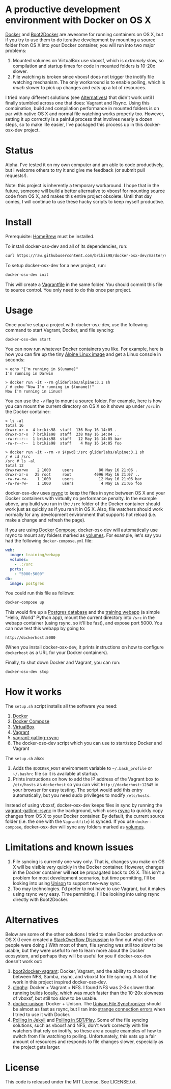 # A productive development environment with Docker on OS X

[Docker](https://www.docker.com/) and [Boot2Docker](http://boot2docker.io/) are
awesome for running containers on OS X, but if you try to use them to do
iterative development by mounting a source folder from OS X into your Docker 
container, you will run into two major problems:

1. Mounted volumes on VirtualBox use vboxsf, which is *extremely* slow, so
   compilation and startup times for code in mounted folders is 10-20x slower.
2. File watching is broken since vboxsf does not trigger the inotify file 
   watching mechanism. The only workaround is to enable polling, which is *much*
   slower to pick up changes and eats up a lot of resources.

I tried many different solutions (see [Alternatives](#alternatives)) that didn't
work until I finally stumbled across one that does: Vagrant and Rsync. Using
this combination, build and compilation performance in mounted folders is on
par with native OS X and normal file watching works properly too. However, 
setting it up correctly is a painful process that involves nearly a dozen steps, 
so to make life easier, I've packaged this process up in this docker-osx-dev 
project. 

# Status

Alpha. I've tested it on my own computer and am able to code productively, but
I welcome others to try it and give me feedback (or submit pull requests!).

Note: this project is inherently a temporary workaround. I hope that in the 
future, someone will build a better alternative to vboxsf for mounting source 
code from OS X, and makes this entire project obsolete. Until that day comes, I 
will continue to use these hacky scripts to keep myself productive.

# Install

Prerequisite: [HomeBrew](http://brew.sh/) must be installed.

To install docker-osx-dev and all of its dependencies, run:

```sh
curl https://raw.githubusercontent.com/brikis98/docker-osx-dev/master/setup.sh | bash
```

To setup docker-osx-dev for a new project, run:

```sh
docker-osx-dev init
```

This will create a [Vagrantfile](http://docs.vagrantup.com/v2/vagrantfile/) in
the same folder. You should commit this file to source control. You only need
to do this once per project.

# Usage

Once you've setup a project with docker-osx-dev, use the following command to
start Vagrant, Docker, and file syncing:

```sh
docker-osx-dev start
```

You can now run whatever Docker containers you like. For example, here is how 
you can fire up the tiny [Alpine Linux image](https://registry.hub.docker.com/u/gliderlabs/alpine/)
and get a Linux console in seconds:

```
> echo "I'm running in $(uname)"
I'm running in Darwin

> docker run -it --rm gliderlabs/alpine:3.1 sh
/ # echo "Now I'm running in $(uname)!"
Now I'm running in Linux!
```

You can use the `-v` flag to mount a source folder. For example, here is how
you can mount the current directory on OS X so it shows up under `/src` in the
Docker container:

```
> ls -al
total 16
drwxr-xr-x  4 brikis98  staff  136 May 16 14:05 .
drwxr-xr-x  7 brikis98  staff  238 May 16 14:04 ..
-rw-r--r--  1 brikis98  staff   12 May 16 14:05 bar
-rw-r--r--  1 brikis98  staff    4 May 16 14:05 foo

> docker run -it --rm -v $(pwd):/src gliderlabs/alpine:3.1 sh
/ # cd /src
/src # ls -al
total 12
drwxrwxrwx    2 1000     users           80 May 16 21:06 .
drwxr-xr-x   25 root     root          4096 May 16 21:07 ..
-rw-rw-rw-    1 1000     users           12 May 16 21:06 bar
-rw-rw-rw-    1 1000     users            4 May 16 21:06 foo

```

docker-osx-dev uses [rsync](http://en.wikipedia.org/wiki/Rsync)
to keep the files in sync between OS X and your Docker containers with virtually
no performance penalty. In the example above, any build you run in the `/src` 
folder of the Docker container should work just as quickly as if you ran it in
OS X. Also, file watchers should work normally for any development environment 
that supports hot reload (i.e. make a change and refresh the page).

If you are using [Docker Compose](https://docs.docker.com/compose/), 
docker-osx-dev will automatically use rsync to mount any folders marked as
[volumes](https://docs.docker.com/compose/yml/#volumes). For example, let's say 
you had the following `docker-compose.yml` file:

```yml
web:  
  image: training/webapp
  volumes:
    - .:/src
  ports:
    - "5000:5000"
db:
  image: postgres    
```

You could run this file as follows:

```sh
docker-compose up
```

This would fire up a [Postgres 
database](https://registry.hub.docker.com/u/library/postgres/) and the [training 
webapp](https://registry.hub.docker.com/u/training/webapp/) (a simple "Hello, 
World" Python app), mount the current directory into `/src` in the webapp 
container (using rsync, so it'll be fast), and expose port 5000. You can now
test this webapp by going to:

```
http://dockerhost:5000
```

(When you install docker-osx-dev, it prints instructions on how to configure
`dockerhost` as a URL for your Docker containers).

Finally, to shut down Docker and Vagrant, you can run:

```
docker-osx-dev stop
```

# How it works

The `setup.sh` script installs all the software you need:

1. [Docker](https://www.docker.com/)
2. [Docker Compose](https://docs.docker.com/compose/)
3. [VirtualBox](https://www.virtualbox.org/)
4. [Vagrant](https://www.vagrantup.com/)
5. [vagrant-gatling-rsync](https://github.com/smerrill/vagrant-gatling-rsync)
6. The docker-osx-dev script which you can use to start/stop Docker and Vagrant

The `setup.sh` also:

1. Adds the `$DOCKER_HOST` environment variable to `~/.bash_profile` or
   `~/.bashrc` file so it is available at startup.
2. Prints instructions on how to add the IP address of the Vagrant box to 
   `/etc/hosts` as `dockerhost` so you can visit `http://dockerhost:12345` in 
   your browser for easy testing. The script would add this entry automatically,
   but you need sudo privileges to modify `/etc/hosts`.

Instead of using vboxsf, docker-osx-dev keeps files in sync by running the
[vagrant-gatling-rsync](https://github.com/smerrill/vagrant-gatling-rsync) in
the background, which uses [rsync](http://en.wikipedia.org/wiki/Rsync) to 
quickly copy changes from OS X to your Docker container. By default, the current
source folder (i.e. the one with the `Vagrantfile`) is synced. If you use 
`docker-compose`, docker-osx-dev will sync any folders marked as 
[volumes](https://docs.docker.com/compose/yml/#volumes).

# Limitations and known issues

1. File syncing is currently one way only. That is, changes you make on OS X
   will be visible very quickly in the Docker container. However, changes in the
   Docker container will **not** be propagated back to OS X. This isn't a 
   problem for most development scenarios, but time permitting, I'll be looking
   into using [Unison](http://www.cis.upenn.edu/~bcpierce/unison/) to support
   two-way sync.
2. Too may technologies. I'd prefer to not have to use Vagrant, but it makes
   using rsync very easy. Time permitting, I'll be looking into using rsync
   directly with Boot2Docker.

# Alternatives

Below are some of the other solutions I tried to make Docker productive on OS X
(I even created a [StackOverflow Discussion](http://stackoverflow.com/questions/30090007/whats-the-right-way-to-setup-a-development-environment-on-os-x-with-docker)
to find out what other people were doing.) With most of them, file syncing was 
still too slow to be usable, but they were useful to me to learn more about the
Docker ecosystem, and perhaps they will be useful for you if docker-osx-dev 
doesn't work out:

1. [boot2docker-vagrant](https://github.com/blinkreaction/boot2docker-vagrant):
   Docker, Vagrant, and the ability to choose between NFS, Samba, rsync, and 
   vboxsf for file syncing. A lot of the work in this project inspired 
   docker-osx-dev.
2. [dinghy](https://github.com/codekitchen/dinghy): Docker + Vagrant + NFS. 
   I found NFS was 2-3x slower than running builds locally, which was much 
   faster than the 10-20x slowness of vboxsf, but still too slow to be usable.
3. [docker-unison](https://github.com/leighmcculloch/docker-unison): Docker +
   Unison. The [Unison File Synchronizer](http://www.cis.upenn.edu/~bcpierce/unison/)
   should be almost as fast as rsync, but I ran into [strange connection 
   errors](https://github.com/leighmcculloch/docker-unison/issues/2) when I 
   tried to use it with Docker.
4. [Polling in Jekyll](http://salizzar.net/2014/11/06/creating-a-github-jekyll-blog-using-docker/)
   and [Polling in SBT/Play](http://stackoverflow.com/a/26035919/483528). Some
   of the file syncing solutions, such as vboxsf and NFS, don't work correctly
   with file watchers that rely on inotify, so these are a couple examples of 
   how to switch from file watching to polling. Unfortunately, this eats up a
   fair amount of resources and responds to file changes slower, especially as
   the project gets larger.

# License

This code is released under the MIT License. See LICENSE.txt.